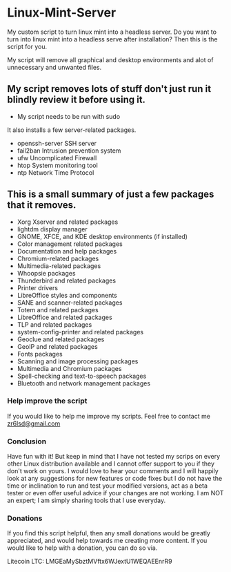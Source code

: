 # Linux-Mint-Server
My custom script to turn linux mint into a headless server.
Do you want to turn into linux mint into a headless serve after installation? 
Then this is the script for you.

My script will remove all graphical and desktop environments and alot of unnecessary and unwanted files. 
## My script removes lots of stuff don't just run it blindly review it before using it.

- My script needs to be run with sudo

It also installs a few server-related packages.

  - openssh-server  SSH server
  - fail2ban        Intrusion prevention system
  - ufw             Uncomplicated Firewall
  - htop            System monitoring tool
  - ntp             Network Time Protocol


## This is a small summary of just a few packages that it removes.

- Xorg Xserver and related packages
- lightdm display manager
- GNOME, XFCE, and KDE desktop environments (if installed)
- Color management related packages
- Documentation and help packages
- Chromium-related packages
- Multimedia-related packages
- Whoopsie packages
- Thunderbird and related packages
- Printer drivers
- LibreOffice styles and components
- SANE and scanner-related packages
- Totem and related packages
- LibreOffice and related packages
- TLP and related packages
- system-config-printer and related packages
- Geoclue and related packages
- GeoIP and related packages
- Fonts packages
- Scanning and image processing packages
- Multimedia and Chromium packages
- Spell-checking and text-to-speech packages
- Bluetooth and network management packages


### Help improve the script 

If you would like to help me improve my scripts. Feel free to contact me
zr6lsd@gmail.com 


### Conclusion

Have fun with it! But keep in mind that I have not tested my scrips on every other Linux distribution available and I cannot offer support to you if they don't work on yours. I would love to hear your comments and I will happily look at any suggestions for new features or code fixes but I do not have the time or inclination to run and test your modified versions, act as a beta tester or even offer useful advice if your changes are not working. I am NOT an expert; I am simply sharing tools that I use everyday.

### Donations
If you find this script helpful, then any small donations would be greatly appreciated, and would help towards me creating more content. 
If you would like to help with a donation, you can do so via.

Litecoin LTC: LMGEaMySbztMVftx6WJextU1WEQAEEnrR9
